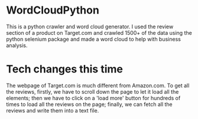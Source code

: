 # WordCloudPython
This is a python crawler and word cloud generator. I used the review section of a product on Target.com and crawled 1500+ of the data using the python selenium package and made a word cloud to help with business analysis.
# Tech changes this time
The webpage of Target.com is much different from Amazon.com. To get all the reviews, firstly, we have to scroll down the page to let it load all the elements; then we have to click on a 'load more' button for hundreds of times to load all the reviews on the page; finally, we can fetch all the reviews and write them into a text file.